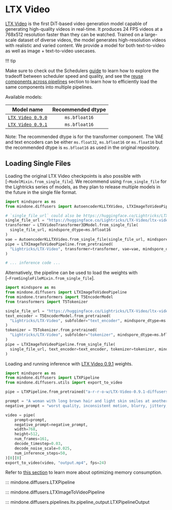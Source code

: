 <!-- Copyright 2024 The HuggingFace Team. All rights reserved.
#
# Licensed under the Apache License, Version 2.0 (the "License");
# you may not use this file except in compliance with the License.
# You may obtain a copy of the License at
#
#     http://www.apache.org/licenses/LICENSE-2.0
#
# Unless required by applicable law or agreed to in writing, software
# distributed under the License is distributed on an "AS IS" BASIS,
# WITHOUT WARRANTIES OR CONDITIONS OF ANY KIND, either express or implied.
# See the License for the specific language governing permissions and
# limitations under the License. -->

# LTX Video

[LTX Video](https://huggingface.co/Lightricks/LTX-Video) is the first DiT-based video generation model capable of generating high-quality videos in real-time. It produces 24 FPS videos at a 768x512 resolution faster than they can be watched. Trained on a large-scale dataset of diverse videos, the model generates high-resolution videos with realistic and varied content. We provide a model for both text-to-video as well as image + text-to-video usecases.

!!! tip

Make sure to check out the Schedulers [guide](../../using-diffusers/schedulers.md) to learn how to explore the tradeoff between scheduler speed and quality, and see the [reuse components across pipelines](../../using-diffusers/loading.md#reuse-a-pipeline) section to learn how to efficiently load the same components into multiple pipelines.

Available models:

|                                                 Model name                                                 | Recommended dtype |
|:----------------------------------------------------------------------------------------------------------:|:-----------------:|
| [`LTX Video 0.9.0`](https://huggingface.co/Lightricks/LTX-Video/blob/main/ltx-video-2b-v0.9.safetensors)   |   `ms.bfloat16`   |
| [`LTX Video 0.9.1`](https://huggingface.co/Lightricks/LTX-Video/blob/main/ltx-video-2b-v0.9.1.safetensors) |   `ms.bfloat16`   |

Note: The recommended dtype is for the transformer component. The VAE and text encoders can be either `ms.float32`, `ms.bfloat16` or `ms.float16` but the recommended dtype is `ms.bfloat16` as used in the original repository.

## Loading Single Files

Loading the original LTX Video checkpoints is also possible with [`~ModelMixin.from_single_file`]. We recommend using `from_single_file` for the Lightricks series of models, as they plan to release multiple models in the future in the single file format.

```python
import mindspore as ms
from mindone.diffusers import AutoencoderKLLTXVideo, LTXImageToVideoPipeline, LTXVideoTransformer3DModel

# `single_file_url` could also be https://huggingface.co/Lightricks/LTX-Video/ltx-video-2b-v0.9.1.safetensors
single_file_url = "https://huggingface.co/Lightricks/LTX-Video/ltx-video-2b-v0.9.safetensors"
transformer = LTXVideoTransformer3DModel.from_single_file(
  single_file_url, mindspore_dtype=ms.bfloat16
)
vae = AutoencoderKLLTXVideo.from_single_file(single_file_url, mindspore_dtype=ms.bfloat16)
pipe = LTXImageToVideoPipeline.from_pretrained(
  "Lightricks/LTX-Video", transformer=transformer, vae=vae, mindspore_dtype=ms.bfloat16
)

# ... inference code ...
```

Alternatively, the pipeline can be used to load the weights with [`~FromSingleFileMixin.from_single_file`].

```python
import mindspore as ms
from mindone.diffusers import LTXImageToVideoPipeline
from mindone.transformers import T5EncoderModel
from transformers import T5Tokenizer

single_file_url = "https://huggingface.co/Lightricks/LTX-Video/ltx-video-2b-v0.9.safetensors"
text_encoder = T5EncoderModel.from_pretrained(
  "Lightricks/LTX-Video", subfolder="text_encoder", mindspore_dtype=ms.bfloat16
)
tokenizer = T5Tokenizer.from_pretrained(
  "Lightricks/LTX-Video", subfolder="tokenizer", mindspore_dtype=ms.bfloat16
)
pipe = LTXImageToVideoPipeline.from_single_file(
  single_file_url, text_encoder=text_encoder, tokenizer=tokenizer, mindspore_dtype=ms.bfloat16
)
```

Loading and running inference with [LTX Video 0.9.1](https://huggingface.co/Lightricks/LTX-Video/blob/main/ltx-video-2b-v0.9.1.safetensors) weights.

```python
import mindspore as ms
from mindone.diffusers import LTXPipeline
from mindone.diffusers.utils import export_to_video

pipe = LTXPipeline.from_pretrained("a-r-r-o-w/LTX-Video-0.9.1-diffusers", mindspore_dtype=ms.bfloat16)

prompt = "A woman with long brown hair and light skin smiles at another woman with long blonde hair. The woman with brown hair wears a black jacket and has a small, barely noticeable mole on her right cheek. The camera angle is a close-up, focused on the woman with brown hair's face. The lighting is warm and natural, likely from the setting sun, casting a soft glow on the scene. The scene appears to be real-life footage"
negative_prompt = "worst quality, inconsistent motion, blurry, jittery, distorted"

video = pipe(
    prompt=prompt,
    negative_prompt=negative_prompt,
    width=768,
    height=512,
    num_frames=161,
    decode_timestep=0.03,
    decode_noise_scale=0.025,
    num_inference_steps=50,
)[0][0]
export_to_video(video, "output.mp4", fps=24)
```

Refer to [this section](https://mindspore-lab.github.io/mindone/latest/diffusers/api/pipelines/cogvideox/#memory-optimization) to learn more about optimizing memory consumption.

::: mindone.diffusers.LTXPipeline

::: mindone.diffusers.LTXImageToVideoPipeline

::: mindone.diffusers.pipelines.ltx.pipeline_output.LTXPipelineOutput
